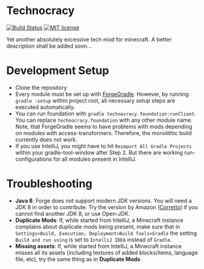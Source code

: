 # Technocracy
[![Build Status](https://jenkins.flaflo.xyz/view/Technocracy/job/Technocracy/badge/icon)](https://jenkins.flaflo.xyz/view/Technocracy/job/Technocracy/)
[![MIT license](https://img.shields.io/badge/License-MIT-blue.svg)](https://lbesson.mit-license.org/)

Yet another absolutely excessive tech mod for minecraft.
A better description shall be added soon...


# Development Setup
- Clone the repository
- Every module must be set up with [ForgeGradle](https://github.com/MinecraftForge/ForgeGradle).
However, by running `gradle :setup` within project root, all necessary setup steps are executed automatically.
- You can run foundation with `gradle technocracy.foundation:runClient`.
You can replace `technocracy.foundation` with any other module name.
Note, that ForgeGradle seems to have problems with mods depending on modules with access-transformers.
Therefore, the monolithic build currently does not work.
- If you use IntelliJ, you might have to hit `Reimport All Gradle Projects` within your gradle-tool-window after Step 2.
But there are working run-configurations for all modules present in IntelliJ.

# Troubleshooting
- **Java 8**:
Forge does not support modern JDK versions.
You will need a JDK 8 in order to contribute. 
Try the version by Amazon ([Corretto](https://docs.aws.amazon.com/corretto/latest/corretto-8-ug/downloads-list.html)) 
 if you cannot find another JDK 8, or use Open-JDK.
- **Duplicate Mods**:
If, while started from IntelliJ, a Minecraft instance complains about duplicate mods being present,
make sure that in `Settings>Build, Execution, Deployment>Build Tools>Gradle` the setting `Build and run using` is set
 to `IntelliJ IDEA` instead of `Gradle`.
- **Missing assets**:
If, while started from IntelliJ, a Minecraft instance misses all its assets (including textures of added blocks/items, language file, etc), try the same thing as in **Duplicate Mods**
